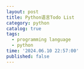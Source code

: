 ```yaml
---
layout: post
title: Python语言Todo List
category: python
catalog: true
tags:
  - programming language 
  - python
time: '2024.06.10 22:57:00'
published: false
---
```

